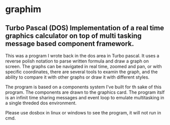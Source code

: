 # graphim
## Turbo Pascal (DOS) Implementation of a real time graphics calculator on top of multi tasking message based component framework.

This was a program I wrote back in the dos area in Turbo pascal.
It uses a reverse polish notation to parse written formula and draw a graph on screen. The graphs can be navigated in real time, zoomed and pan, or with specific coordinates, there are several tools to examin the graph, and the ability to compare it with other graphs or draw it with different styles.

The program is based on a components system I've built for th sake of this program. The components are drawn to the graphics card. The program itslf is an infinit time sharing messages and event loop to emulate multitasking in a single threded dos environment.

Please use dosbox in linux or windows to see the program, it will not run in cmd.
